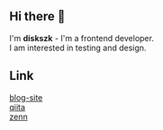 ## Hi there 👋

I'm **diskszk** - I'm a frontend developer.  
I am interested in testing and design.

## Link
[blog-site](https://blog-cfq.pages.dev)  
[qiita](https://qiita.com/diskszk)  
[zenn](https://zenn.dev/su_chan)  

